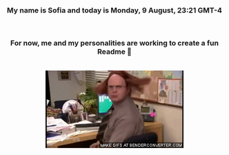 


<div align="center">
<h3 >My name is Sofia and today is Monday, 9 August, 23:21 GMT-4</h3><br>
<h3 >For now, me and my personalities are working to create a fun Readme 👋
</h3><br>
<img src='img/dwight.gif' alt='working...'/>
</div>
